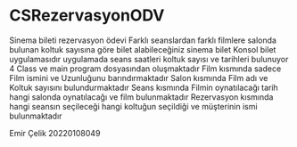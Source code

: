 # CSRezervasyonODV
Sinema bileti rezervasyon ödevi
Farklı seanslardan farklı filmlere salonda bulunan koltuk sayısına göre bilet alabileceğiniz sinema bilet Konsol bilet uygulamasıdır  uygulamada seans saatleri koltuk sayısı ve tarihleri bulunuyor
4 Class ve main program dosyasından oluşmaktadır 
Film kısmında sadece Film ismini ve Uzunluğunu barındırmaktadır
Salon kısmında Film adı ve Koltuk sayısını bulundurmaktadır
Seans kısmında Filmin oynatılacağı tarih hangi salonda oynatılacağı ve film bulunmaktadır
Rezervasyon kısmında hangi seansın seçileceği hangi koltuğun seçildiği ve müşterinin ismi bulunmaktadır

Emir Çelik 20220108049

